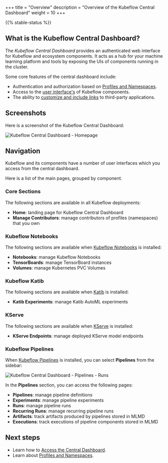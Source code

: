+++
title = "Overview"
description = "Overview of the Kubeflow Central Dashboard"
weight = 10
+++

{{% stable-status %}}

## What is the Kubeflow Central Dashboard?

The _Kubeflow Central Dashboard_ provides an authenticated web interface for Kubeflow and ecosystem components. 
It acts as a hub for your machine learning platform and tools by exposing the UIs of components running in the cluster.

Some core features of the central dashboard include:

- Authentication and authorization based on [Profiles and Namespaces](/docs/components/central-dash/profiles/).
- Access to the [user interface's](#navigation) of Kubeflow components.
- The ability to [customize and include links](/docs/components/central-dash/customizing-menu/) to third-party applications.

## Screenshots

Here is a screenshot of the Kubeflow Central Dashboard:

<img src="/docs/images/dashboard/homepage.png" 
     alt="Kubeflow Central Dashboard - Homepage" 
     class="mt-3 mb-3 border border-info rounded">
</img>

## Navigation

Kubeflow and its components have a number of user interfaces which you access from the central dashboard.

Here is a list of the main pages, grouped by component.

### Core Sections

The following sections are available in all Kubeflow deployments:

- **Home**: landing page for Kubeflow Central Dashboard
- **Manage Contributors**: manage contributors of profiles (namespaces) that you own

### Kubeflow Notebooks

The following sections are available when [Kubeflow Notebooks](/docs/components/notebooks/) is installed:

- **Notebooks**: manage Kubeflow Notebooks
- **TensorBoards**: manage TensorBoard instances
- **Volumes**: manage Kubernetes PVC Volumes

### Kubeflow Katib

The following sections are available when [Katib](/docs/components/katib/) is installed:

- **Katib Experiments**: manage Katib AutoML experiments

### KServe

The following sections are available when [KServe](/docs/external-add-ons/kserve/) is installed:

- **KServe Endpoints**: manage deployed KServe model endpoints

### Kubeflow Pipelines

When [Kubeflow Pipelines](/docs/components/pipelines/) is installed, you can select **Pipelines** from the sidebar:

<img src="/docs/images/dashboard/pipelines-runs.png" 
     alt="Kubeflow Central Dashboard - Pipelines - Runs" 
     class="mt-3 mb-3 border border-info rounded">
</img>

In the **Pipelines** section, you can access the following pages:

- **Pipelines**: manage pipeline definitions
- **Experiments**: manage pipeline experiments
- **Runs**: manage pipeline runs
- **Recurring Runs**: manage recurring pipeline runs
- **Artifacts**: track artifacts produced by pipelines stored in MLMD
- **Executions**: track executions of pipeline components stored in MLMD

## Next steps

- Learn how to [Access the Central Dashboard](/docs/components/central-dash/access/).
- Learn about [Profiles and Namespaces](/docs/components/central-dash/profiles/).